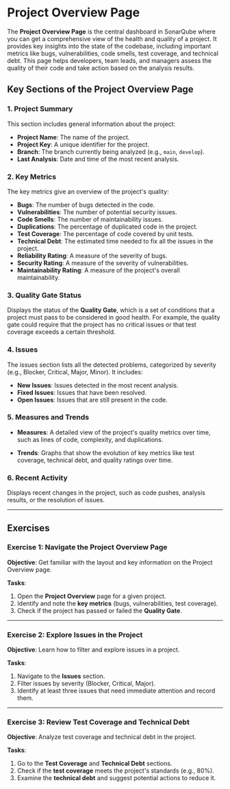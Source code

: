 # Project Overview Page

The **Project Overview Page** is the central dashboard in SonarQube where 
you can get a comprehensive view of the health and quality of a project. It 
provides key insights into the state of the codebase, including important 
metrics like bugs, vulnerabilities, code smells, test coverage, and 
technical debt. This page helps developers, team leads, and managers assess 
the quality of their code and take action based on the analysis results.     

## Key Sections of the Project Overview Page

### 1. Project Summary
This section includes general information about the project:
- **Project Name**: The name of the project.
- **Project Key**: A unique identifier for the project.
- **Branch**: The branch currently being analyzed (e.g., `main`, `develop`).
- **Last Analysis**: Date and time of the most recent analysis.

### 2. Key Metrics
The key metrics give an overview of the project's quality:
- **Bugs**: The number of bugs detected in the code.
- **Vulnerabilities**: The number of potential security issues.
- **Code Smells**: The number of maintainability issues.
- **Duplications**: The percentage of duplicated code in the project.
- **Test Coverage**: The percentage of code covered by unit tests.
- **Technical Debt**: The estimated time needed to fix all the issues in the project.
- **Reliability Rating**: A measure of the severity of bugs.
- **Security Rating**: A measure of the severity of vulnerabilities.
- **Maintainability Rating**: A measure of the project's overall maintainability.

### 3. Quality Gate Status
Displays the status of the **Quality Gate**, which is a set of conditions 
that a project must pass to be considered in good health. For example, the 
quality gate could require that the project has no critical issues or that 
test coverage exceeds a certain threshold.    

### 4. Issues
The issues section lists all the detected problems, categorized by severity 
(e.g., Blocker, Critical, Major, Minor). It includes: 
- **New Issues**: Issues detected in the most recent analysis.
- **Fixed Issues**: Issues that have been resolved.
- **Open Issues**: Issues that are still present in the code.

### 5. Measures and Trends

- **Measures**: A detailed view of the project's quality metrics over time, 
  such as lines of code, complexity, and duplications. 

- **Trends**: Graphs that show the evolution of key metrics like test 
  coverage, technical debt, and quality ratings over time. 

### 6. Recent Activity
Displays recent changes in the project, such as code pushes, analysis 
results, or the resolution of issues. 

---

## Exercises

### Exercise 1: Navigate the Project Overview Page

**Objective**: 
Get familiar with the layout and key information on the Project Overview page.

**Tasks**:
1. Open the **Project Overview** page for a given project.
2. Identify and note the **key metrics** (bugs, vulnerabilities, test coverage).
3. Check if the project has passed or failed the **Quality Gate**.

---

### Exercise 2: Explore Issues in the Project

**Objective**: 
Learn how to filter and explore issues in a project.

**Tasks**:
1. Navigate to the **Issues** section.
2. Filter issues by severity (Blocker, Critical, Major).
3. Identify at least three issues that need immediate attention and record them.

---

### Exercise 3: Review Test Coverage and Technical Debt

**Objective**: 
Analyze test coverage and technical debt in the project.

**Tasks**:
1. Go to the **Test Coverage** and **Technical Debt** sections.
2. Check if the **test coverage** meets the project's standards (e.g., 80%).
3. Examine the **technical debt** and suggest potential actions to reduce it.
